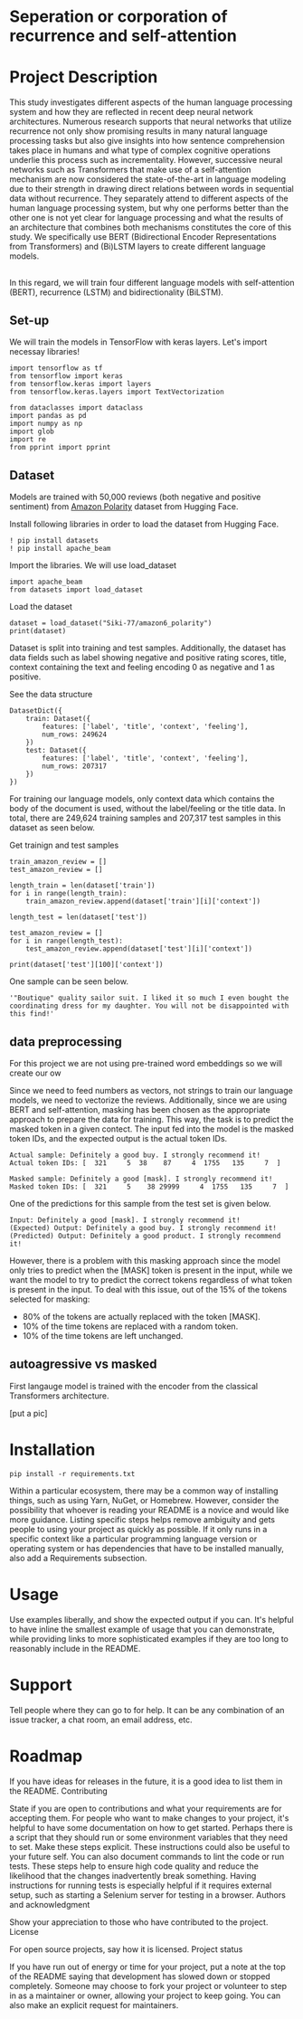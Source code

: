 # Seperation or corporation of recurrence and self-attention 
# Project Description

This study investigates different aspects of the human language processing system and how they are reflected in recent deep neural network architectures.  Numerous research supports that neural networks that utilize recurrence not only show promising results in many natural language processing tasks but also give insights into how sentence comprehension takes place in humans and what type of complex cognitive operations underlie this process such as incrementality. However, successive neural networks such as Transformers that make use of a self-attention mechanism are now considered the state-of-the-art in language modeling due to their strength in drawing direct relations between words in sequential data without recurrence.  They separately attend to different aspects of the human language processing system, but why one performs better than the other one is not yet clear for language processing and what the results of an architecture that combines both mechanisms constitutes the core of this study. We specifically use BERT (Bidirectional Encoder Representations from Transformers) and (Bi)LSTM layers to create different language models.

## 
In this regard, we will train four different language models with self-attention (BERT), recurrence (LSTM) and bidirectionality (BiLSTM).

## Set-up
We will train the models in TensorFlow with keras layers.  Let's import necessay libraries!

```
import tensorflow as tf
from tensorflow import keras
from tensorflow.keras import layers
from tensorflow.keras.layers import TextVectorization

from dataclasses import dataclass
import pandas as pd
import numpy as np
import glob
import re
from pprint import pprint
```
## Dataset

Models are trained with 50,000 reviews (both negative and positive sentiment) from [Amazon Polarity](https://huggingface.co/datasets/Siki-77/amazon6_polarity) dataset from Hugging Face. 

Install following libraries in order to load the dataset from Hugging Face.
```
! pip install datasets
! pip install apache_beam
```

Import the libraries.  We will use load_dataset
```
import apache_beam
from datasets import load_dataset
```

Load the dataset
```
dataset = load_dataset("Siki-77/amazon6_polarity")
print(dataset)
```

Dataset is split into training and test samples.  Additionally, the dataset has data fields such as label showing negative and positive rating scores, title, context containing the text and feeling encoding 0 as negative and 1 as positive. 

See the data structure
```
DatasetDict({
    train: Dataset({
        features: ['label', 'title', 'context', 'feeling'],
        num_rows: 249624
    })
    test: Dataset({
        features: ['label', 'title', 'context', 'feeling'],
        num_rows: 207317
    })
})
```

For training our language models, only context data which contains the body of the document is used, without the label/feeling or the title data. In total, there are 249,624 training samples and 207,317 test samples in this dataset as seen below.  

Get trainign and test samples
```
train_amazon_review = []
test_amazon_review = []

length_train = len(dataset['train'])
for i in range(length_train):
    train_amazon_review.append(dataset['train'][i]['context'])

length_test = len(dataset['test'])

test_amazon_review = []
for i in range(length_test):
    test_amazon_review.append(dataset['test'][i]['context'])

print(dataset['test'][100]['context'])
```

One sample can be seen below.
```
'"Boutique" quality sailor suit. I liked it so much I even bought the coordinating dress for my daughter. You will not be disappointed with this find!'
```

## data preprocessing

For this project we are not using pre-trained word embeddings so we will create our ow

Since we need to feed numbers as vectors, not strings to train our language models, we need to vectorize the reviews. Additionally, since we are using BERT and self-attention, masking has been chosen as the appropriate approach to prepare the data for training. This way, the task is to predict the masked token in a given contect. The input fed into the model is the masked token IDs, and the expected output is the actual token IDs. 

```
Actual sample: Definitely a good buy. I strongly recommend it!
Actual token IDs: [  321     5  38    87     4  1755   135     7  ]

Masked sample: Definitely a good [mask]. I strongly recommend it!
Masked token IDs: [  321     5    38 29999     4  1755   135     7  ]
```

One of the predictions for this sample from the test set is given below. 

```
Input: Definitely a good [mask]. I strongly recommend it!
(Expected) Output: Definitely a good buy. I strongly recommend it!
(Predicted) Output: Definitely a good product. I strongly recommend it!
```

However, there is a problem with this masking approach since the model only tries to predict when the [MASK] token is present in the input, while we want the model to try to predict the correct tokens regardless of what token is present in the input. To deal with this issue, out of the 15% of the tokens selected for masking:
- 80% of the tokens are actually replaced with the token [MASK].
- 10% of the time tokens are replaced with a random token.
- 10% of the time tokens are left unchanged.

## autoagressive vs masked

First langauge model is trained with the encoder from the classical Transformers architecture.

[put a pic]

# Installation

```
pip install -r requirements.txt

```
Within a particular ecosystem, there may be a common way of installing things, such as using Yarn, NuGet, or Homebrew. However, consider the possibility that whoever is reading your README is a novice and would like more guidance. Listing specific steps helps remove ambiguity and gets people to using your project as quickly as possible. If it only runs in a specific context like a particular programming language version or operating system or has dependencies that have to be installed manually, also add a Requirements subsection.
# Usage

Use examples liberally, and show the expected output if you can. It's helpful to have inline the smallest example of usage that you can demonstrate, while providing links to more sophisticated examples if they are too long to reasonably include in the README.
# Support

Tell people where they can go to for help. It can be any combination of an issue tracker, a chat room, an email address, etc.
# Roadmap

If you have ideas for releases in the future, it is a good idea to list them in the README.
Contributing

State if you are open to contributions and what your requirements are for accepting them.
For people who want to make changes to your project, it's helpful to have some documentation on how to get started. Perhaps there is a script that they should run or some environment variables that they need to set. Make these steps explicit. These instructions could also be useful to your future self.
You can also document commands to lint the code or run tests. These steps help to ensure high code quality and reduce the likelihood that the changes inadvertently break something. Having instructions for running tests is especially helpful if it requires external setup, such as starting a Selenium server for testing in a browser.
Authors and acknowledgment

Show your appreciation to those who have contributed to the project.
License

For open source projects, say how it is licensed.
Project status

If you have run out of energy or time for your project, put a note at the top of the README saying that development has slowed down or stopped completely. Someone may choose to fork your project or volunteer to step in as a maintainer or owner, allowing your project to keep going. You can also make an explicit request for maintainers.
